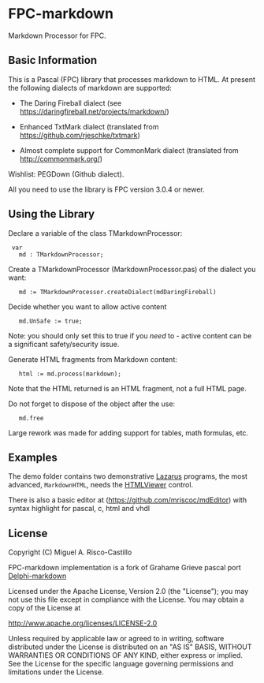FPC-markdown
============

Markdown Processor for FPC. 

Basic Information
-----------------

This is a Pascal (FPC) library that processes markdown to HTML.
At present the following dialects of markdown are supported:

* The Daring Fireball dialect
 (see <https://daringfireball.net/projects/markdown/>)

* Enhanced TxtMark dialect
 (translated from <https://github.com/rjeschke/txtmark>)

* Almost complete support for CommonMark dialect
 (translated from <http://commonmark.org/>)

Wishlist: PEGDown (Github dialect).

All you need to use the library is FPC version 3.0.4 or newer.


Using the Library
-----------------

Declare a variable of the class TMarkdownProcessor:

     var
       md : TMarkdownProcessor;

Create a TMarkdownProcessor (MarkdownProcessor.pas) of the dialect you want:

       md := TMarkdownProcessor.createDialect(mdDaringFireball)
  
Decide whether you want to allow active content

       md.UnSafe := true;
  
Note: you should only set this to true if you *need* to - active content can be a significant safety/security issue.  
 
Generate HTML fragments from Markdown content:

       html := md.process(markdown); 
  
Note that the HTML returned is an HTML fragment, not a full HTML page.  
  
Do not forget to dispose of the object after the use:

       md.free

Large rework was made for adding support for tables, math formulas, etc.

Examples
--------
The demo folder contains two demonstrative [Lazarus](http://www.lazarus-ide.org/) programs,
the most advanced, `MarkdownHTML`, needs the [HTMLViewer](https://github.com/BerndGabriel/HtmlViewer) control.

There is also a basic editor at (https://github.com/mriscoc/mdEditor) with syntax highlight for pascal, c, html and vhdl

License
-------
Copyright (C) Miguel A. Risco-Castillo

FPC-markdown implementation is a fork of Grahame Grieve pascal port
[Delphi-markdown](https://github.com/grahamegrieve/delphi-markdown)

Licensed under the Apache License, Version 2.0 (the "License");
you may not use this file except in compliance with the License.
You may obtain a copy of the License at

<http://www.apache.org/licenses/LICENSE-2.0>

Unless required by applicable law or agreed to in writing, software
distributed under the License is distributed on an "AS IS" BASIS,
WITHOUT WARRANTIES OR CONDITIONS OF ANY KIND, either express or implied.
See the License for the specific language governing permissions and
limitations under the License.


